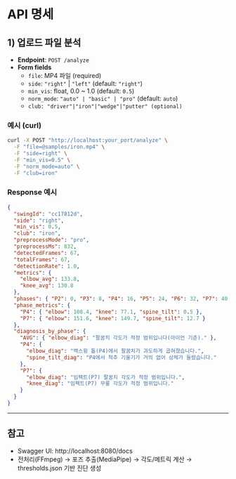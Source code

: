 # API 명세

## 1) 업로드 파일 분석
- **Endpoint**: `POST /analyze`
- **Form fields**
  - `file`: MP4 파일 (required)
  - `side`: `"right"` | `"left"` (default: `"right"`)
  - `min_vis`: float, 0.0 ~ 1.0 (default: `0.5`)
  - `norm_mode`: `"auto" | "basic" | "pro"` (default: `auto`)
  - `club: "driver"|"iron"|"wedge"|"putter" (optional)`

### 예시 (curl)
```bash
curl -X POST "http://localhost:your_port/analyze" \
  -F "file=@samples/iron.mp4" \
  -F "side=right" \
  -F "min_vis=0.5" \
  -F "norm_mode=auto" \
  -F "club=iron"
```

### Response 예시 
```json
{
  "swingId": "cc17812d",
  "side": "right",
  "min_vis": 0.5,
  "club": "iron",
  "preprocessMode": "pro",
  "preprocessMs": 832,
  "detectedFrames": 67,
  "totalFrames": 67,
  "detectionRate": 1.0,
  "metrics": {
    "elbow_avg": 133.8,
    "knee_avg": 130.8
  },
  "phases": { "P2": 0, "P3": 8, "P4": 16, "P5": 24, "P6": 32, "P7": 40, "P8": 48, "P9": 56 },
  "phase_metrics": {
    "P4": { "elbow": 108.4, "knee": 77.1, "spine_tilt": 0.5 },
    "P7": { "elbow": 151.6, "knee": 149.7, "spine_tilt": 12.7 }
  },
  "diagnosis_by_phase": {
    "AVG": { "elbow_diag": "팔꿈치 각도가 적정 범위입니다(아이언 기준)." },
    "P4": {
      "elbow_diag": "백스윙 톱(P4)에서 팔꿈치가 과도하게 굽혀졌습니다.",
      "spine_tilt_diag": "P4에서 척추 기울기가 거의 없어 상체가 들렸습니다."
    },
    "P7": {
      "elbow_diag": "임팩트(P7) 팔꿈치 각도가 적정 범위입니다.",
      "knee_diag": "임팩트(P7) 무릎 각도가 적정 범위입니다."
    }
  }
}
```

---

## 참고
- Swagger UI: http://localhost:8080/docs  
- 전처리(FFmpeg) → 포즈 추출(MediaPipe) → 각도/메트릭 계산 → thresholds.json 기반 진단 생성